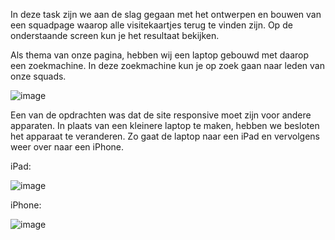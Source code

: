 In deze task zijn we aan de slag gegaan met het ontwerpen en bouwen van een squadpage waarop alle visitekaartjes terug te vinden zijn. Op de onderstaande screen kun je het resultaat bekijken.

Als thema van onze pagina, hebben wij een laptop gebouwd met daarop een zoekmachine. In deze zoekmachine kun je op zoek gaan naar leden van onze squads.

![image](https://user-images.githubusercontent.com/112861060/191933398-7a55beb8-d464-4927-a1de-0696b6338a81.png)

Een van de opdrachten was dat de site responsive moet zijn voor andere apparaten. In plaats van een kleinere laptop te maken, hebben we besloten het apparaat te veranderen. Zo gaat de laptop naar een iPad en vervolgens weer over naar een iPhone. 

iPad:

![image](https://user-images.githubusercontent.com/112861060/191933716-c9e796c1-57c0-41d3-89d5-ca679d0990c6.png)

iPhone:

![image](https://user-images.githubusercontent.com/112861060/191933858-0a6748f7-d72d-4ed9-8a59-a745e85fa11e.png)
